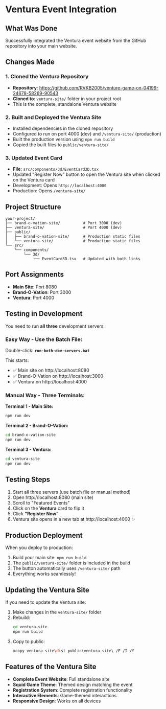 # Ventura Event Integration

## What Was Done

Successfully integrated the Ventura event website from the GitHub repository into your main website.

## Changes Made

### 1. Cloned the Ventura Repository
- **Repository**: https://github.com/RVKB2005/venture-game-on-04199-24678-58269-90543
- **Cloned to**: `ventura-site/` folder in your project root
- This is the complete, standalone Ventura website

### 2. Built and Deployed the Ventura Site
- Installed dependencies in the cloned repository
- Configured to run on port 4000 (dev) and `/ventura-site/` (production)
- Built the production version using `npm run build`
- Copied the built files to `public/ventura-site/`

### 3. Updated Event Card
- **File**: `src/components/3d/EventCard3D.tsx`
- Updated "Register Now" button to open the Ventura site when clicked on the Ventura card
- Development: Opens `http://localhost:4000`
- Production: Opens `/ventura-site/`

## Project Structure

```
your-project/
├── brand-o-vation-site/          # Port 3000 (dev)
├── ventura-site/                 # Port 4000 (dev)
├── public/
│   ├── brand-o-vation-site/      # Production static files
│   └── ventura-site/             # Production static files
└── src/
    └── components/
        └── 3d/
            └── EventCard3D.tsx   # Updated with both links
```

## Port Assignments

- **Main Site**: Port 8080
- **Brand-O-Vation**: Port 3000
- **Ventura**: Port 4000

## Testing in Development

You need to run **all three** development servers:

### Easy Way - Use the Batch File:
Double-click: **`run-both-dev-servers.bat`**

This starts:
- ✅ Main site on http://localhost:8080
- ✅ Brand-O-Vation on http://localhost:3000
- ✅ Ventura on http://localhost:4000

### Manual Way - Three Terminals:

**Terminal 1 - Main Site:**
```bash
npm run dev
```

**Terminal 2 - Brand-O-Vation:**
```bash
cd brand-o-vation-site
npm run dev
```

**Terminal 3 - Ventura:**
```bash
cd ventura-site
npm run dev
```

## Testing Steps

1. Start all three servers (use batch file or manual method)
2. Open http://localhost:8080 (main site)
3. Scroll to "Featured Events"
4. Click on the **Ventura** card to flip it
5. Click **"Register Now"**
6. Ventura site opens in a new tab at http://localhost:4000 ✨

## Production Deployment

When you deploy to production:

1. Build your main site: `npm run build`
2. The `public/ventura-site/` folder is included in the build
3. The button automatically uses `/ventura-site/` path
4. Everything works seamlessly!

## Updating the Ventura Site

If you need to update the Ventura site:

1. Make changes in the `ventura-site/` folder
2. Rebuild:
   ```bash
   cd ventura-site
   npm run build
   ```
3. Copy to public:
   ```bash
   xcopy ventura-site\dist public\ventura-site\ /E /I /Y
   ```

## Features of the Ventura Site

- **Complete Event Website**: Full standalone site
- **Squid Game Theme**: Themed design matching the event
- **Registration System**: Complete registration functionality
- **Interactive Elements**: Game-themed interactions
- **Responsive Design**: Works on all devices
